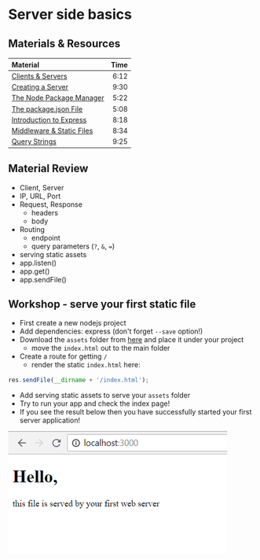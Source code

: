 # Server side basics

## Materials & Resources

| Material                                                                 | Time |
|:-------------------------------------------------------------------------|-----:|
| [Clients & Servers](https://www.youtube.com/watch?v=qSAze9b0wrY)         | 6:12 |
| [Creating a Server](https://www.youtube.com/watch?v=lm86czWdrk0)         | 9:30 |
| [The Node Package Manager](https://www.youtube.com/watch?v=kQ1j0rEI7EI)  | 5:22 |
| [The package.json File](https://www.youtube.com/watch?v=_eRwjuIDJ2Y)     | 5:08 |
| [Introduction to Express](https://www.youtube.com/watch?v=9TSBKO59u0Y)   | 8:18 |
| [Middleware & Static Files](https://www.youtube.com/watch?v=-lRgL9kj_h0) | 8:34 |
| [Query Strings](https://www.youtube.com/watch?v=QTAYRmMsVCI)             | 9:25 |

## Material Review

- Client, Server
- IP, URL, Port
- Request, Response
  - headers
  - body
- Routing
  - endpoint
  - query parameters (`?`, `&`, `=`)
- serving static assets
- app.listen()
- app.get()
- app.sendFile()

## Workshop - serve your first static file

- First create a new nodejs project
- Add dependencies: express (don't forget `--save` option!)
- Download the `assets` folder from [here](./assets/) and place it under your
  project
  - move the `index.html` out to the main folder
- Create a route for getting `/`
  - render the static `index.html` here:

```javascript
res.sendFile(__dirname + '/index.html');
```

- Add serving static assets to serve your `assets` folder
- Try to run your app and check the index page!
- If you see the result below then you have successfully started your first
  server application!

![index](assets/result.png)
